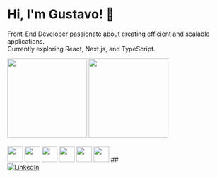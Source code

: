 # Hi, I'm Gustavo! 👋  
Front-End Developer passionate about creating efficient and scalable applications.  
Currently exploring React, Next.js, and TypeScript.


<div> <img height="180" src="https://github-readme-stats.vercel.app/api?username=gustavonappi&show_icons=true&theme=dark"/> <img height="180" src="https://github-readme-stats.vercel.app/api/top-langs/?username=gustavonappi&theme=dark"/> </div> <div style="display: inline-block"><br> <img height="35" src="https://cdn.jsdelivr.net/gh/devicons/devicon/icons/javascript/javascript-original.svg"/> <img height="35" src="https://cdn.jsdelivr.net/gh/devicons/devicon/icons/mysql/mysql-plain-wordmark.svg"/> <img height="35" src="https://cdn.jsdelivr.net/gh/devicons/devicon/icons/nodejs/nodejs-original.svg"/> <img height="35" src="https://cdn.jsdelivr.net/gh/devicons/devicon@latest/icons/typescript/typescript-original.svg" /> <img height="35" src="https://cdn.jsdelivr.net/gh/devicons/devicon/icons/html5/html5-original.svg"/> <img height="35" src="https://cdn.jsdelivr.net/gh/devicons/devicon/icons/css3/css3-original.svg"/> </div> ## <div> <a href="https://www.linkedin.com/in/gustavo-nappi-a4912b22b/" target="_blank"> <img src="https://img.shields.io/badge/LinkedIn-0077B5?style=for-the-badge&logo=linkedin&logoColor=white" alt="LinkedIn" /> </a> </div>
